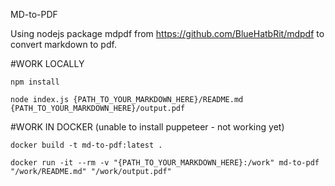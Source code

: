 MD-to-PDF

Using nodejs package mdpdf from https://github.com/BlueHatbRit/mdpdf to convert markdown to pdf.

#WORK LOCALLY
```
npm install
```

```
node index.js {PATH_TO_YOUR_MARKDOWN_HERE}/README.md {PATH_TO_YOUR_MARKDOWN_HERE}/output.pdf
```

#WORK IN DOCKER (unable to install puppeteer - not working yet)
```
docker build -t md-to-pdf:latest .
```

```
docker run -it --rm -v "{PATH_TO_YOUR_MARKDOWN_HERE}:/work" md-to-pdf "/work/README.md" "/work/output.pdf"
```
